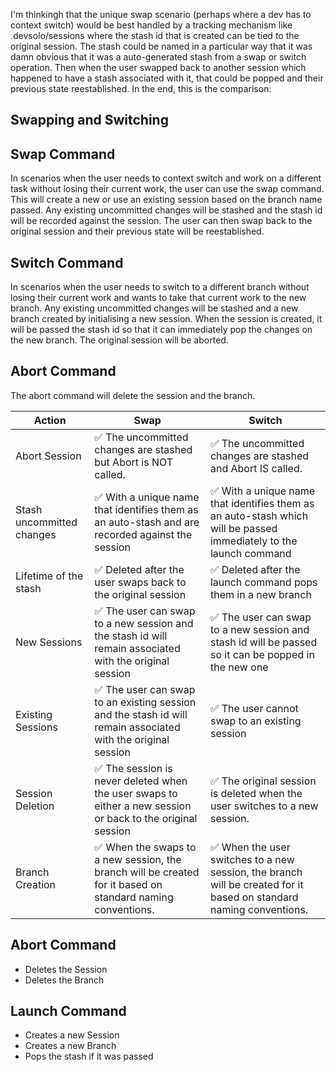 I'm thinkingh that the unique swap scenario (perhaps where a dev has to context switch) would be best
handled by a tracking mechanism like .devsolo/sessions where the stash id that is created can be tied to the
original session. The stash could be named in a particular way that it was damn obvious that it was a
auto-generated stash from a swap or switch operation. Then when the user swapped back to another session
which happened to have a stash associated with it, that could be popped and their previous state
reestablished. In the end, this is the comparison:

## Swapping and Switching

Swap Command
------------
In scenarios when the user needs to context switch and work on a different task without losing their current work,
the user can use the swap command. This will create a new or use an existing session based on the branch name passed. Any existing uncommitted changes will be stashed and the stash id will be recorded against the session. The user can then swap back to the original session and their previous state will be reestablished.

Switch Command
--------------
In scenarios when the user needs to switch to a different branch without losing their current work and wants to take that current work to the new branch. Any existing uncommitted changes will be stashed and a new branch created by initialising a new session. When the session is created, it will be passed the stash id so that it can immediately pop the changes on the new branch. The original session will be aborted.

Abort Command
-------------
The abort command will delete the session and the branch.

| Action             | Swap                      | Switch                    |
|--------------------|---------------------------|---------------------------|
| Abort Session | ✅ The uncommitted changes are stashed but Abort is NOT called.  | ✅ The uncommitted changes are stashed and Abort IS called. |
| Stash uncommitted changes | ✅ With a unique name that identifies them as an auto-stash and are recorded against the session | ✅ With a unique name that identifies them as an auto-stash which will be passed immediately to the launch command |
| Lifetime of the stash | ✅ Deleted after the user swaps back to the original session | ✅ Deleted after the launch command pops them in a new branch |
| New Sessions | ✅ The user can swap to a new session and the stash id will remain associated with the original session | ✅ The user can swap to a new session and stash id will be passed so it can be popped in the new one |
| Existing Sessions | ✅ The user can swap to an existing session and the stash id will remain associated with the original session | ✅ The user cannot swap to an existing session |
| Session Deletion | ✅ The session is never deleted when the user swaps to either a new session or back to the original session | ✅ The original session is deleted when the user switches to a new session. |
| Branch Creation | ✅ When the swaps to a new session, the branch will be created for it based on standard naming conventions. | ✅ When the user switches to a new session, the branch will be created for it based on standard naming conventions. |

Abort Command
-------------
- Deletes the Session
- Deletes the Branch

Launch Command
--------------
- Creates a new Session
- Creates a new Branch
- Pops the stash if it was passed

